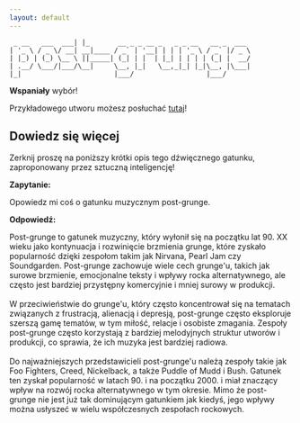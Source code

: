 ```yaml
---
layout: default
---
```


```                 _                                          
 _ __   ___  ___| |_       __ _ _ __ _   _ _ __   __ _  ___ 
| '_ \ / _ \/ __| __|____ / _` | '__| | | | '_ \ / _` |/ _ \
| |_) | (_) \__ \ ||_____| (_| | |  | |_| | | | | (_| |  __/
| .__/ \___/|___/\__|     \__, |_|   \__,_|_| |_|\__, |\___|
|_|                       |___/                  |___/      
```
**Wspaniały** wybór!

Przykładowego utworu możesz posłuchać [tutaj](https://p.scdn.co/mp3-preview/6056f92c7dcd49c7abfa4fd5454772861b2e17ba)!
## Dowiedz się więcej
Zerknij proszę na poniższy krótki opis tego dźwięcznego gatunku, zaproponowany przez sztuczną inteligencję!



**Zapytanie:**

Opowiedz mi coś o gatunku muzycznym post-grunge.

**Odpowiedź:**

Post-grunge to gatunek muzyczny, który wyłonił się na początku lat 90. XX wieku jako kontynuacja i rozwinięcie brzmienia grunge, które zyskało popularność dzięki zespołom takim jak Nirvana, Pearl Jam czy Soundgarden. Post-grunge zachowuje wiele cech grunge'u, takich jak surowe brzmienie, emocjonalne teksty i wpływy rocka alternatywnego, ale często jest bardziej przystępny komercyjnie i mniej surowy w produkcji.<br><br>W przeciwieństwie do grunge'u, który często koncentrował się na tematach związanych z frustracją, alienacją i depresją, post-grunge często eksploruje szerszą gamę tematów, w tym miłość, relacje i osobiste zmagania. Zespoły post-grunge często korzystają z bardziej melodyjnych struktur utworów i produkcji, co sprawia, że ich muzyka jest bardziej radiowa.<br><br>Do najważniejszych przedstawicieli post-grunge'u należą zespoły takie jak Foo Fighters, Creed, Nickelback, a także Puddle of Mudd i Bush. Gatunek ten zyskał popularność w latach 90. i na początku 2000. i miał znaczący wpływ na rozwój rocka alternatywnego w tym okresie. Mimo że post-grunge nie jest już tak dominującym gatunkiem jak kiedyś, jego wpływy można usłyszeć w wielu współczesnych zespołach rockowych.